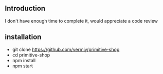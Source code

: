 ## Introduction 
I don't have enough time to complete it, would appreciate a code review

## installation

- git clone https://github.com/vermiy/primitive-shop
- cd primitive-shop
- npm install 
- npm start

